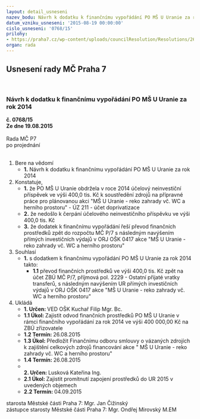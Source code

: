 ```yaml
---
layout: detail_usneseni
nazev_bodu: Návrh k dodatku k finančnímu vypořádání PO MŠ U Uranie za rok 2014
datum_vzniku_usneseni: '2015-08-19 00:00:00'
cislo_usneseni: '0768/15'
prilohy:
- https://praha7.cz/wp-content/uploads/councilResolution/Resolutions/26081/52-15-p%c5%99.1_d%c5%afvodov%c3%a1_zpr%c3%a1va.doc
organ: rada
---
```

<div id="ucUsn_pList" class="usn">
	<span><h2>Usnesení rady MČ Praha 7 </h2>
<br></span><div class="standBody">
<span><h3>Návrh k dodatku k finančnímu vypořádání PO MŠ U Uranie za rok 2014</h3></span><div class="center">
		<strong>č. 0768/15</strong><br>
	</div>
<div class="center">
		<strong>Ze dne 19.08.2015</strong><br><br>
	</div>Rada MČ P7<br> po projednání<br><br><ol>
<li>Bere na vědomí<ul><li>
<strong>1.</strong> Návrh k dodatku k finančnímu vypořádání PO MŠ U Uranie za rok 2014</li></ul>
</li>
<li>Konstatuje,<ul>
<li>
<strong>1.</strong> že PO MŠ U Uranie obdržela v roce 2014 účelový neinvestiční příspěvek ve výši 400,0 tis. Kč k soustředění zdrojů na přípravné práce pro plánovanou akci  "MŠ U Uranie - reko zahrady vč. WC a herního prostoru" - ÚZ 211 - účet doprivatizace</li>
<li>
<strong>2.</strong> že nedošlo k čerpání účelového neinvestičního příspěvku ve výši 400,0 tis. Kč</li>
<li>
<strong>3.</strong> že dodatek k finančnímu vypořádání řeší převod finančních prostředků zpět  do  rozpočtu MČ P/7 s následným navýšením přímých investičních výdajů  v ORJ OŠK 0417 akce "MŠ U Uranie - reko zahrady vč. WC a herního prostoru"</li>
</ul>
</li>
<li>Souhlasí<ul><li>
<strong>1.</strong> s dodatkem k  finančnímu vypořádání PO MŠ U Uranie za rok 2014 takto:<ul><li>
<strong>1.1</strong> převod finančních prostředků ve výši 400,0 tis. Kč zpět na účet ZBÚ  MČ P/7, příjmová pol. 2229 - Ostatní přijaté vratky transferů, s  následným navýšením UR přímých investičních výdajů  v ORJ OŠK 0417 akce "MŠ U Uranie - reko zahrady vč. WC a herního prostoru"</li></ul>
</li></ul>
</li>
<li>Ukládá<ul>
<li>
<strong>1. Určen: </strong>VED OŠK Kuchař Filip Mgr. Bc.</li>
<li>
<strong>1.1 Úkol: </strong>Zajistit odvod finančních prostředků  PO MŠ U Uranie v rámci finančního vypořádání za rok 2014 ve výši 400 000,00  Kč na ZBÚ zřizovatele</li>
<li>
<strong>1.2 Termín: </strong>26.08.2015</li>
<li>
<strong>1.3 Úkol: </strong>Předložit Finančnímu odboru smlouvy o vázaných zdrojích k zajištění celkových zdrojů financování akce " MŠ U Uranie - reko zahrady vč. WC a herního prostoru" </li>
<li>
<strong>1.4 Termín: </strong>26.08.2015</li>
<li>
<strong><br>2. Určen: </strong>Lusková Kateřina Ing.</li>
<li>
<strong>2.1 Úkol: </strong>Zajistit promítnutí zapojení prostředků do UR 2015 v uvedených objemech</li>
<li>
<strong>2.2 Termín: </strong>04.09.2015</li>
</ul>
</li>
</ol>starosta Městské části Praha 7: Mgr. Jan Čižinský<br>zástupce starosty Městské části Praha 7: Mgr. Ondřej Mirovský M.EM 
</div>
</div>